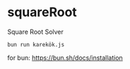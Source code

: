 # squareRoot
Square Root Solver

```
bun run karekök.js
```

for bun: https://bun.sh/docs/installation
